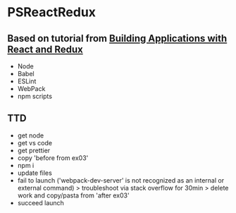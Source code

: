 # PSReactRedux

## Based on tutorial from [Building Applications with React and Redux](https://app.pluralsight.com/library/courses/react-redux-react-router-es6/table-of-contents)

- Node
- Babel
- ESLint
- WebPack
- npm scripts


## TTD
- get node
- get vs code
- get prettier
- copy 'before from ex03'
- npm i
- update files
- fail to launch ('webpack-dev-server' is not recognized as an internal or external command) > troubleshoot via stack overflow for 30min > delete work and copy/pasta from 'after ex03'
- succeed launch 